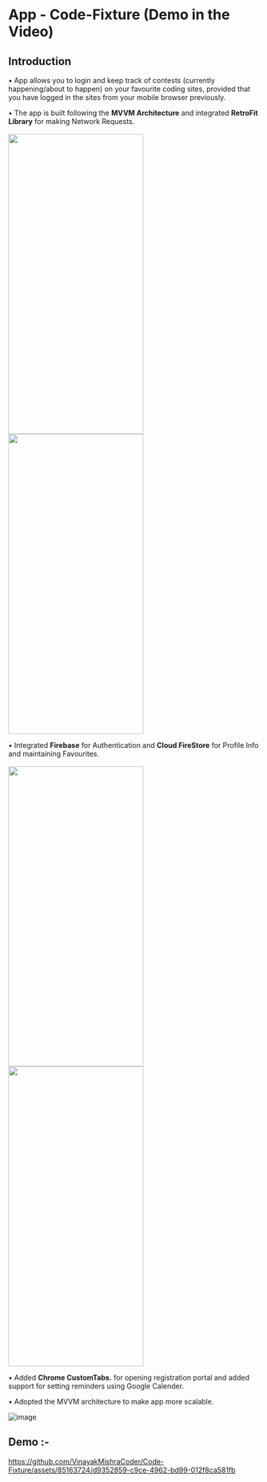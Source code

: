 # App - Code-Fixture (Demo in the Video)

## Introduction
• App allows you to login and keep track of contests (currently happening/about to happen) on your favourite coding sites, provided that you have logged in the sites from your mobile browser previously.<br />

• The app is built following the **MVVM Architecture** and integrated **RetroFit Library** for making Network Requests.<br /><br />
<img src="https://github.com/VinayakMishraCoder/Code-Fixture/assets/85163724/81a9e767-3929-4d89-a0d1-714d08d6a82e" width="270" height="600">      <img src="https://github.com/VinayakMishraCoder/Code-Fixture/assets/85163724/a6430e1c-8e11-46ec-963b-4674e5bada56" width="270" height="600">

• Integrated **Firebase** for Authentication and **Cloud FireStore** for Profile Info and maintaining Favourites.<br /><br />
<img src="https://github.com/VinayakMishraCoder/Code-Fixture/assets/85163724/a7fc128f-5fb5-4382-abca-f2bcb8c6c252" width="270" height="600">
  <img src="https://github.com/VinayakMishraCoder/Code-Fixture/assets/85163724/3c7a232f-8224-4600-aee9-a0463dfb866c" width="270" height="600">

• Added **Chrome CustomTabs.** for opening registration portal and added support for setting reminders using Google Calender. <br />

• Adopted the MVVM architecture to make app more scalable. 

![image](https://github.com/VinayakMishraCoder/Code-Fixture/assets/85163724/607e1818-8685-4d3e-84c8-aae078d998c0)

## Demo :-

https://github.com/VinayakMishraCoder/Code-Fixture/assets/85163724/d9352859-c9ce-4962-bd99-012f8ca581fb


